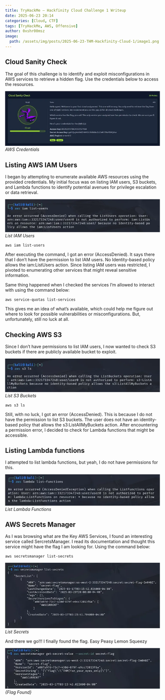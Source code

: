 ```yaml
---
title: TryHackMe — Hackfinity Cloud Challenge 1 Writeup
date: 2025-06-23 20:14
categories: [Cloud, CTF]
tags: [TryHackMe, AWS, Offensive]
author: 0xshr00msz
image:
  path: /assets/img/posts/2025-06-23-THM-Hackfinity-Cloud-1/image1.png
---
```


## Cloud Sanity Check
The goal of this challenge is to identify and exploit misconfigurations in AWS services to retrieve a hidden flag. Use the credentials below to access the resources.

![Desktop View](/assets/img/posts/2025-06-23-THM-Hackfinity-Cloud-1/image1.png)
_AWS Credentials_

## Listing AWS IAM Users
I began by attempting to enumerate available AWS resources using the provided credentials. My initial focus was on listing IAM users, S3 buckets, and Lambda functions to identify potential avenues for privilege escalation or data retrieval.


![Desktop View](/assets/img/posts/2025-06-23-THM-Hackfinity-Cloud-1/image2.png)
_List IAM Users_
``` terminal
aws iam list-users
```
After executing the command, I got an error (AccessDenied). It says there that I don’t have the permission to list IAM users. No Identity-based policy allows the iam:ListUsers action. Since listing IAM users was restricted, I pivoted to enumerating other services that might reveal sensitive information.

Same thing happened when I checked the services I’m allowed to interact with using the command below:

```terminal
aws service-quotas list-services
```

This gives me an idea of what’s available, which could help me figure out where to look for possible vulnerabilities or misconfigurations. But, unfortunately, still no luck at all.

## Checking AWS S3
Since I don’t have permissions to list IAM users, I now wanted to check S3 buckets if there are publicly available bucket to exploit.

![Desktop View](/assets/img/posts/2025-06-23-THM-Hackfinity-Cloud-1/image3.png)
_List S3 Buckets_
```terminal
aws s3 ls
```

Still, with no luck, I got an error (AccessDenied). This is because I do not have the permission to list S3 buckets. The user does not have an identity-based policy that allows the s3:ListAllMyBuckets action. After encountering a permission error, I decided to check for Lambda functions that might be accessible.

## Listing Lambda functions
I attempted to list lambda functions, but yeah, I do not have permissions for this.

![Desktop View](/assets/img/posts/2025-06-23-THM-Hackfinity-Cloud-1/image4.png)
_List Lambda Functions_

## AWS Secrets Manager
As I was browsing what are the Key AWS Services, I found an interesting service called SercretsManager. I read its documentation and thought this service might have the flag I am looking for. Using the command below:
```terminal
aws secretsmanager list-secrets
```
![Desktop View](/assets/img/posts/2025-06-23-THM-Hackfinity-Cloud-1/image5.png)
_List Secrets_

And there we go!!! I finally found the flag. Easy Peasy Lemon Squeezy

![Desktop View](/assets/img/posts/2025-06-23-THM-Hackfinity-Cloud-1/image6.png)
_{Flag Found}_
